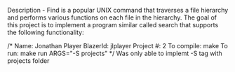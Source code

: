 Description - Find is a popular UNIX command that traverses a file hierarchy and performs various functions on each file in the hierarchy. The goal of this project is to implement a program similar called search that supports the following functionality:

/*
Name: Jonathan Player
BlazerId: jlplayer
Project #: 2
To compile: make
To run: make run ARGS="-S projects"
*/
Was only able to implemt -S tag with projects folder
